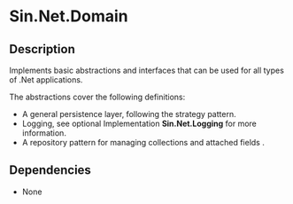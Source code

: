 ﻿# Sin.Net.Domain

## Description

Implements basic abstractions and interfaces that
can be used for all types of .Net applications.

The abstractions cover the following definitions:

 * A general persistence layer, following the strategy pattern.
 * Logging, see optional Implementation **Sin.Net.Logging** for more information.
 * A repository pattern for managing collections and attached fields .
 
## Dependencies

 * None